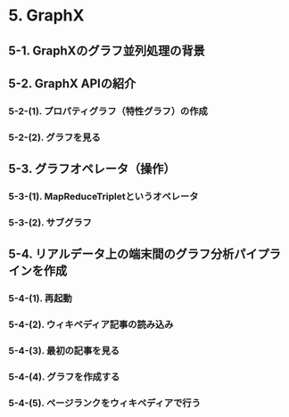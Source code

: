 # 5. GraphX

## 5-1. GraphXのグラフ並列処理の背景

## 5-2. GraphX APIの紹介

### 5-2-(1). プロパティグラフ（特性グラフ）の作成

### 5-2-(2). グラフを見る

## 5-3. グラフオペレータ（操作）

### 5-3-(1). MapReduceTripletというオペレータ

### 5-3-(2). サブグラフ

## 5-4. リアルデータ上の端末間のグラフ分析パイプラインを作成

### 5-4-(1). 再起動

### 5-4-(2). ウィキペディア記事の読み込み

### 5-4-(3). 最初の記事を見る

### 5-4-(4). グラフを作成する

### 5-4-(5). ページランクをウィキペディアで行う
